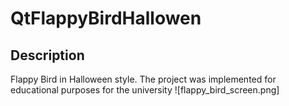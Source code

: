 # QtFlappyBirdHallowen
## Description
Flappy Bird in Halloween style. The project was implemented for educational purposes for the university 
![flappy_bird_screen.png]